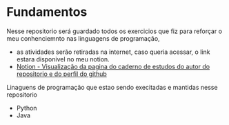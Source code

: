 # Fundamentos

Nesse repositorio será guardado todos os exercicios que fiz para reforçar o meu conhenciemnto nas linguagens de programação,
 - as atividades serão retiradas na internet, caso queria acessar, o link estara disponivel no meu notion.
 - [Notion - Visualização da pagina do caderno de estudos do autor do repositorio e do perfil do github](https://www.notion.so/Caderno-de-Estudos-e42b421e8deb49dcbfa03025794d83da)

Linaguens de programação que estao sendo execitadas e mantidas nesse repositorio
 - Python
 - Java

